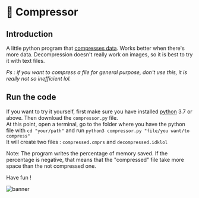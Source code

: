 
# 📁 Compressor

## Introduction

A little python program that [compresses data](https://en.wikipedia.org/wiki/Data_compression). Works better when there's more data. Decompression doesn't really work
on images, so it is best to try it with text files.

*Ps : if you want to compress a file for general purpose, don't use this, it is really not so inefficient lol.*

## Run the code

If you want to try it yourself, first make sure you have 
installed [python](https://www.python.org/downloads/) 3.7 or above. Then download the `compressor.py`
file.  
At this point, open a terminal, go to the folder where you 
have the python file with `cd "your/path"` and run
`python3 compressor.py "file/you want/to compress"`  
It will create two files : `compressed.cmprs` and `decompressed.idklol`

Note: The program writes the percentage of memory saved. If the percentage is negative, that means that the "compressed" file take more space than the not compressed one.

Have fun !

![banner](https://repository-images.githubusercontent.com/379695723/62e45b80-d47f-11eb-8b3e-0e17a4f93006)
